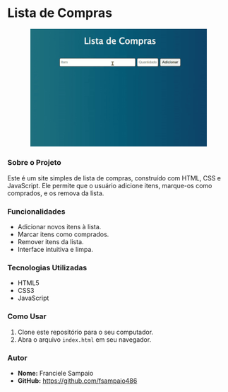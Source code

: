 # Lista de Compras

<div align="center">
  <img src="./assets/demo.gif" alt="Demo Lista de Compras" width="400">
</div>

### Sobre o Projeto
Este é um site simples de lista de compras, construído com HTML, CSS e JavaScript. Ele permite que o usuário adicione itens, marque-os como comprados, e os remova da lista.

### Funcionalidades
* Adicionar novos itens à lista.
* Marcar itens como comprados.
* Remover itens da lista.
* Interface intuitiva e limpa.

### Tecnologias Utilizadas
* HTML5
* CSS3
* JavaScript

### Como Usar
1.  Clone este repositório para o seu computador.
2.  Abra o arquivo `index.html` em seu navegador.

### Autor
* **Nome:** Franciele Sampaio
* **GitHub:** https://github.com/fsampaio486
